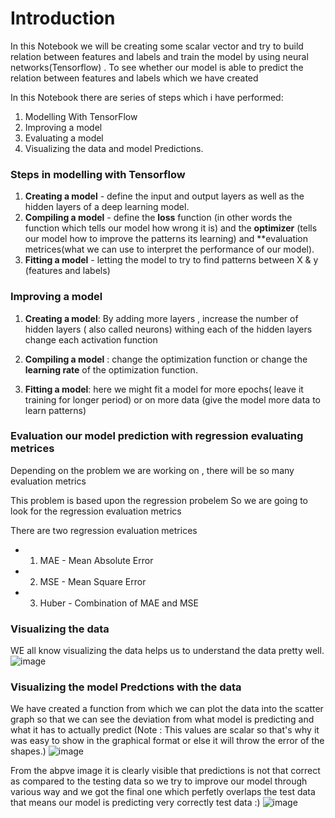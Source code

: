 # Introduction
In this Notebook we will be creating some scalar vector and try to build relation between features and labels and train the model by using neural networks(Tensorflow) .
To see whether our model is able to predict the relation between features and labels which we have created

In this Notebook there are series of steps which i have performed:
1. Modelling With TensorFlow
2. Improving a model
3. Evaluating a model
4. Visualizing the data and model Predictions.

### Steps in modelling with Tensorflow

1. **Creating a model** - define the input and output layers as well as the hidden layers of a deep learning model.
2. **Compiling a model** - define the **loss** function (in other words the function which tells our model how wrong it is) and the **optimizer** (tells our model how to improve the patterns its learning) and **evaluation metrices(what we can use to interpret the performance of our model).
3. **Fitting a model** - letting the model to try to find patterns between X & y (features and labels)

### Improving a model

1. **Creating a model**: By adding more layers , increase the number of hidden layers ( also called neurons) withing each of the hidden layers change each activation function

2. **Compiling a model** : change the optimization function or change the **learning rate** of the optimization function.

3. **Fitting a model**: here we might fit a model for more epochs( leave it training for longer period) or on more data (give the model more data to learn patterns)

### Evaluation our model prediction with regression evaluating metrices

Depending on the problem we are working on , there will be so many evaluation metrics


This problem is based upon the regression probelem So we are going to look for the regression evaluation metrics


There are two regression evaluation metrices

* 1. MAE - Mean Absolute Error
* 2. MSE - Mean Square Error
* 3. Huber - Combination of MAE and MSE

### Visualizing the data

WE all know visualizing the data helps us to understand the data pretty well.
![image](https://user-images.githubusercontent.com/91750738/177253741-7665aba7-82b1-481d-93ac-c21be28c29b7.png)

### Visualizing the model Predctions with the data

We have created a function from which we can plot the data into the scatter graph so that we can see the deviation from what model is predicting and what it has to actually predict
(Note : This values are scalar so that's why it was easy to show in the graphical format or else it will throw the error of the shapes.)
![image](https://user-images.githubusercontent.com/91750738/177253970-6554e730-fee9-4e9c-aca2-9417953f2949.png)

From the abpve image it is clearly visible that predictions is not that correct as compared to the testing data
so we try to improve our model through various way and we got the final one which perfetly overlaps the test data that means our model is predicting very correctly test data :)
![image](https://user-images.githubusercontent.com/91750738/177254142-189d59f1-0fb8-43db-85b8-5e8e5a0ffd53.png)


